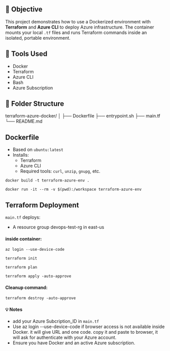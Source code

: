 ## 📘 Objective
This project demonstrates how to use a Dockerized environment with **Terraform** and **Azure CLI** to deploy Azure infrastructure. The container mounts your local `.tf` files and runs Terraform commands inside an isolated, portable environment.
## 🧰 Tools Used
- Docker
- Terraform
- Azure CLI
- Bash
- Azure Subscription
## 📁 Folder Structure
terraform-azure-docker/
│
├── Dockerfile
├── entrypoint.sh
├── main.tf
└── README.md
## Dockerfile
- Based on `ubuntu:latest`
- Installs:
  - Terraform
  - Azure CLI
  - Required tools: `curl`, `unzip`, `gnupg`, etc.

`docker build -t terraform-azure-env .`

`docker run -it --rm -v $(pwd):/workspace terraform-azure-env`

## Terraform Deployment
`main.tf` deploys:
   - A resource group devops-test-rg in east-us
#### inside container:
`az login --use-device-code`

  `terraform init`

  `terraform plan`

  `terraform apply -auto-approve`
####   Cleanup command:
`terraform destroy -auto-approve`
#### 💡 Notes
- add your Azure Subcription_ID in `main.tf`
- Use az login --use-device-code if browser access is not available inside Docker. it will give URL and one code. copy it and paste to browser, it will ask for authenticate with your Azure account.
- Ensure you have Docker and an active Azure subscription.
